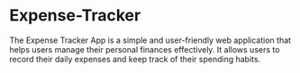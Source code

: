# Expense-Tracker
The Expense Tracker App is a simple and user-friendly web application that helps users manage their personal finances effectively. It allows users to record their daily expenses and keep track of their spending habits.
